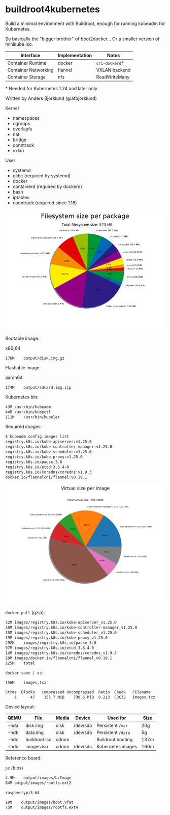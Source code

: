 buildroot4kubernetes
====================

Build a minimal environment with Buildroot, enough for running kubeadm for Kubernetes.

So basically the "bigger brother" of boot2docker... Or a smaller version of minikube.iso.

Interface            | Implementation | Notes
---------            | -------------- | -----
Container Runtime    | docker         | `cri-dockerd`*
Container Networking | flannel        | VXLAN backend
Container Storage    | nfs            | ReadWriteMany

\* Needed for Kubernetes 1.24 and later only

Written by Anders Björklund (@afbjorklund)


Kernel
* namespaces
* cgroups
* overlayfs
* nat
* bridge
* conntrack
* vxlan

User
* systemd
* glibc (required by systemd)
* docker
* containerd (required by dockerd)
* bash
* iptables
* conntrack (required since 1.18)


![graph size](graph-size.png)

Bootable image:

x86_64
```
176M	output/disk.img.gz
```

Flashable image:

aarch64
```
174M	output/sdcard.img.zip
```

Kubernetes bin:

```
43M	/usr/bin/kubeadm
44M	/usr/bin/kubectl
111M	/usr/bin/kubelet
```

Required images:

```console
$ kubeadm config images list
registry.k8s.io/kube-apiserver:v1.25.0
registry.k8s.io/kube-controller-manager:v1.25.0
registry.k8s.io/kube-scheduler:v1.25.0
registry.k8s.io/kube-proxy:v1.25.0
registry.k8s.io/pause:3.8
registry.k8s.io/etcd:3.5.4-0
registry.k8s.io/coredns/coredns:v1.9.3
docker.io/flannelcni/flannel:v0.19.1
```

![image size](image-size.png)

`docker pull` (gzip):

```
32M	images/registry.k8s.io/kube-apiserver_v1.25.0
30M	images/registry.k8s.io/kube-controller-manager_v1.25.0
15M	images/registry.k8s.io/kube-scheduler_v1.25.0
19M	images/registry.k8s.io/kube-proxy_v1.25.0
292K	images/registry.k8s.io/pause_3.8
97M	images/registry.k8s.io/etcd_3.5.4-0
14M	images/registry.k8s.io/coredns/coredns_v1.9.3
20M	images/docker.io/flannelcni/flannel_v0.19.1
225M	total
```

`docker save | xz`:

```
156M	images.txz
```

```
Strms  Blocks   Compressed Uncompressed  Ratio  Check   Filename
    1      47    155.7 MiB    730.6 MiB  0.213  CRC32   images.txz
```

Device layout:

| QEMU | File          | Media | Device   | Used for          | Size |
| ---- | ------------- | ----- | -------- | ----------------- | ---- |
| -hda | disk.img      | disk  | /dev/sda | Persistent `/var` |  20g |
| -hdb | data.img      | disk  | /dev/sdb | Persistent `/data`|   5g |
| -hdc | buildroot.iso | cdrom |          | Buildroot booting | 137m |
| -hdd | images.iso    | cdrom | /dev/sdc | Kubernetes images | 160m |

Reference board:

`pc` (bios)

```
4.9M	output/images/bzImage
84M	output/images/rootfs.ext2
```

`raspberrypi3-64`

```
18M    output/images/boot.vfat
75M    output/images/rootfs.ext4
```
